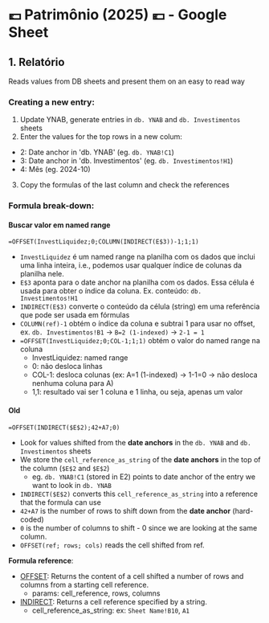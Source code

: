 # 💷 Patrimônio (2025) 💶 - Google Sheet

## 1. Relatório

Reads values from DB sheets and present them on an easy to read way

### Creating a new entry:

1. Update YNAB, generate entries in `db. YNAB` and `db. Investimentos` sheets
2. Enter the values for the top rows in a new colum:

- 2: Date anchor in 'db. YNAB' (eg. `db. YNAB!C1`)
- 3: Date anchor in 'db. Investimentos' (eg. `db. Investimentos!H1`)
- 4: Mês (eg. 2024-10)

3. Copy the formulas of the last column and check the references

### Formula break-down:

#### Buscar valor em named range

`=OFFSET(InvestLiquidez;0;COLUMN(INDIRECT(E$3))-1;1;1)`

- `InvestLiquidez` é um named range na planilha com os dados que inclui uma linha inteira, i.e., podemos usar qualquer índice de colunas da planilha nele.
- `E$3` aponta para o date anchor na planilha com os dados. Essa célula é usada para obter o índice da coluna. Ex. conteúdo: `db. Investimentos!H1`
- `INDIRECT(E$3)` converte o conteúdo da célula (string) em uma referência que pode ser usada em fórmulas
- `COLUMN(ref)-1` obtém o índice da coluna e subtrai 1 para usar no offset, ex. `db. Investimentos!B1` → `B=2 (1-indexed)` -> `2-1 = 1`
- `=OFFSET(InvestLiquidez;0;COL-1;1;1)` obtém o valor do named range na coluna
  - InvestLiquidez: named range
  - 0: não desloca linhas
  - COL-1: desloca colunas (ex: A=1 (1-indexed) → 1-1=0 → não desloca nenhuma coluna para A)
  - 1,1: resultado vai ser 1 coluna e 1 linha, ou seja, apenas um valor

#### Old

`=OFFSET(INDIRECT($E$2);42+A7;0)`

- Look for values shifted from the **date anchors** in the `db. YNAB` and `db. Investimentos` sheets
- We store the `cell_reference_as_string` of the **date anchors** in the top of the column (`$E$2` and `$E$2`)
  - eg. `db. YNAB!C1` (stored in E2) points to date anchor of the entry we want to look in `db. YNAB`
- `INDIRECT($E$2)` converts this `cell_reference_as_string` into a reference that the formula can use
- `42+A7` is the number of rows to shift down from the **date anchor** (hard-coded)
- `0` is the number of columns to shift - 0 since we are looking at the same column.
- `OFFSET(ref; rows; cols)` reads the cell shifted from ref.

**Formula reference**:

- [OFFSET](https://support.google.com/docs/answer/3093379?sjid=14221480554448374696-SA): Returns the content of a cell shifted a number of rows and columns from a starting cell reference.
  - params: cell_reference, rows, columns
- [INDIRECT](https://support.google.com/docs/answer/3093377?sjid=14221480554448374696-SA): Returns a cell reference specified by a string.
  - cell_reference_as_string: ex: `Sheet Name!B10`, `A1`
